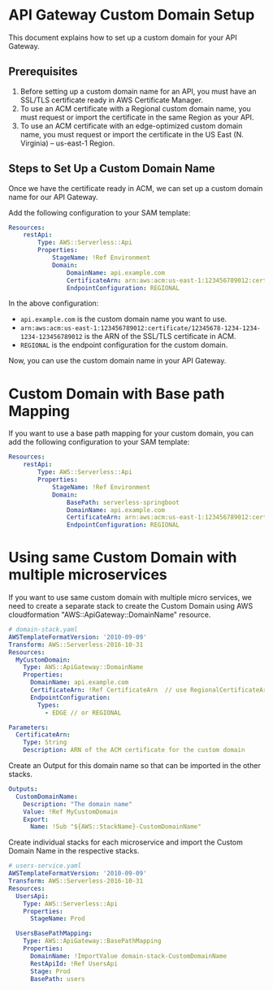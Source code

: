 # API Gateway Custom Domain Setup

This document explains how to set up a custom domain for your API Gateway.

## Prerequisites

1. Before setting up a custom domain name for an API, you must have an SSL/TLS certificate ready in AWS Certificate Manager.
2. To use an ACM certificate with a Regional custom domain name, you must request or import the certificate in the same Region as your API.
3. To use an ACM certificate with an edge-optimized custom domain name, you must request or import the certificate in the US East (N. Virginia) – us-east-1 Region.

## Steps to Set Up a Custom Domain Name

Once we have the certificate ready in ACM, we can set up a custom domain name for our API Gateway.

Add the following configuration to your SAM template:

```template.yml
Resources:
    restApi:
        Type: AWS::Serverless::Api
        Properties:
            StageName: !Ref Environment
            Domain:
                DomainName: api.example.com
                CertificateArn: arn:aws:acm:us-east-1:123456789012:certificate/12345678-1234-1234-1234-123456789012
                EndpointConfiguration: REGIONAL
```

In the above configuration:
- `api.example.com` is the custom domain name you want to use.
- `arn:aws:acm:us-east-1:123456789012:certificate/12345678-1234-1234-1234-123456789012` is the ARN of the SSL/TLS certificate in ACM.
- `REGIONAL` is the endpoint configuration for the custom domain.

Now, you can use the custom domain name in your API Gateway.

# Custom Domain with Base path Mapping

If you want to use a base path mapping for your custom domain, you can add the following configuration to your SAM template:

```template.yml
Resources:
    restApi:
        Type: AWS::Serverless::Api
        Properties:
            StageName: !Ref Environment
            Domain: 
                BasePath: serverless-springboot
                DomainName: api.example.com 
                CertificateArn: arn:aws:acm:us-east-1:123456789012:certificate/12345678-1234-1234-1234-123456789012
                EndpointConfiguration: REGIONAL
```

# Using same Custom Domain with multiple microservices

If you want to use same custom domain with multiple micro services, we need to create a separate stack to create the Custom Domain using AWS cloudformation "AWS::ApiGateway::DomainName" resource.


```template.yml 
# domain-stack.yaml
AWSTemplateFormatVersion: '2010-09-09'
Transform: AWS::Serverless-2016-10-31
Resources:
  MyCustomDomain:
    Type: AWS::ApiGateway::DomainName
    Properties:
      DomainName: api.example.com
      CertificateArn: !Ref CertificateArn  // use RegionalCertificateArn for regional endpoint
      EndpointConfiguration:
        Types:
          - EDGE // or REGIONAL

Parameters:
  CertificateArn:
    Type: String
    Description: ARN of the ACM certificate for the custom domain
```

Create an Output for this domain name so that can be imported in the other stacks.

```template.yml
Outputs:
  CustomDomainName:
    Description: "The domain name"
    Value: !Ref MyCustomDomain
    Export:
      Name: !Sub "${AWS::StackName}-CustomDomainName"
```

Create individual stacks for each microservice and import the Custom Domain Name in the respective stacks.

```template.yml
# users-service.yaml
AWSTemplateFormatVersion: '2010-09-09'
Transform: AWS::Serverless-2016-10-31
Resources:
  UsersApi:
    Type: AWS::Serverless::Api
    Properties:
      StageName: Prod

  UsersBasePathMapping:
    Type: AWS::ApiGateway::BasePathMapping
    Properties:
      DomainName: !ImportValue domain-stack-CustomDomainName
      RestApiId: !Ref UsersApi
      Stage: Prod
      BasePath: users
```